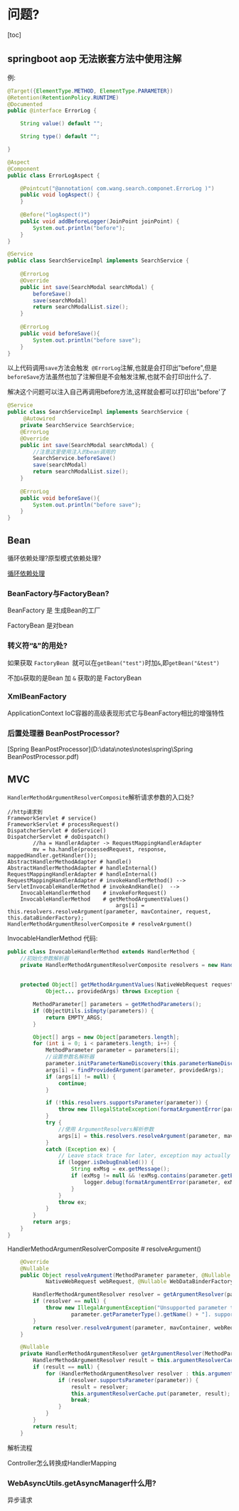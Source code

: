 # 问题?

[toc]

## springboot aop 无法嵌套方法中使用注解

例: 

```java
@Target({ElementType.METHOD, ElementType.PARAMETER})
@Retention(RetentionPolicy.RUNTIME)
@Documented
public @interface ErrorLog {

    String value() default "";

    String type() default "";

}

@Aspect
@Component
public class ErrorLogAspect {

    @Pointcut("@annotation( com.wang.search.componet.ErrorLog )")
    public void logAspect() {
    }
   
    @Before("logAspect()")
    public void addBeforeLogger(JoinPoint joinPoint) {
        System.out.println("before");
    }
}
```



```java
@Service
public class SearchServiceImpl implements SearchService {
    
    @ErrorLog
    @Override
    public int save(SearchModal searchModal) {
        beforeSave()
        save(searchModal)
        return searchModalList.size();
    }
    
    @ErrorLog
    public void beforeSave(){
        System.out.println("before save");
    }
}
```

以上代码调用`save`方法会触发` @ErrorLog`注解,也就是会打印出"before",但是`beforeSave`方法虽然也加了注解但是不会触发注解,也就不会打印出什么了.

解决这个问题可以注入自己再调用before方法,这样就会都可以打印出"before'了

```java
@Service
public class SearchServiceImpl implements SearchService {
     @Autowired
    private SearchService SearchService;
    @ErrorLog
    @Override
    public int save(SearchModal searchModal) {
        //注意这里使用注入的bean调用的
        SearchService.beforeSave()
        save(searchModal)
        return searchModalList.size();
    }
    
    @ErrorLog
    public void beforeSave(){
        System.out.println("before save");
    }
}
```



## Bean

循环依赖处理?原型模式依赖处理?

[循环依赖处理](D:\data\notes\notes\spring\循环依赖.md)



### BeanFactory与FactoryBean?

BeanFactory 是 生成Bean的工厂

FactoryBean 是对bean

### 转义符“&"的用处?

如果获取 `FactoryBean `就可以在`getBean("test")`时加`&`,即``getBean("&test")``

不加`&`获取的是Bean 加 `&` 获取的是 FactoryBean

### XmlBeanFactory 

 ApplicationContext IoC容器的高级表现形式它与BeanFactory相比的增强特性

### 后置处理器 BeanPostProcessor?

[Spring BeanPostProcessor](D:\data\notes\notes\spring\Spring BeanPostProcessor.pdf)

## MVC

`HandlerMethodArgumentResolverComposite`解析请求参数的入口处?

```
//http请求到
FrameworkServlet # service()
FrameworkServlet # processRequest()
DispatcherServlet # doService()
DispatcherServlet # doDispatch()
        //ha = HandlerAdapter -> RequestMappingHandlerAdapter
		mv = ha.handle(processedRequest, response, mappedHandler.getHandler());
AbstractHandlerMethodAdapter # handle()
AbstractHandlerMethodAdapter # handleInternal()
RequestMappingHandlerAdapter # handleInternal()
RequestMappingHandlerAdapter # invokeHandlerMethod() -->
ServletInvocableHandlerMethod # invokeAndHandle()  -->
    InvocableHandlerMethod    # invokeForRequest()
    InvocableHandlerMethod    # getMethodArgumentValues()
                                  args[i] = this.resolvers.resolveArgument(parameter, mavContainer, request, this.dataBinderFactory);
HandlerMethodArgumentResolverComposite # resolveArgument()			
```

InvocableHandlerMethod 代码:

```java
public class InvocableHandlerMethod extends HandlerMethod {
    //初始化参数解析器
    private HandlerMethodArgumentResolverComposite resolvers = new HandlerMethodArgumentResolverComposite();
    
    
    protected Object[] getMethodArgumentValues(NativeWebRequest request, @Nullable ModelAndViewContainer mavContainer,
			Object... providedArgs) throws Exception {

		MethodParameter[] parameters = getMethodParameters();
		if (ObjectUtils.isEmpty(parameters)) {
			return EMPTY_ARGS;
		}

		Object[] args = new Object[parameters.length];
		for (int i = 0; i < parameters.length; i++) {
			MethodParameter parameter = parameters[i];
			//设置参数名解析器
			parameter.initParameterNameDiscovery(this.parameterNameDiscoverer);
			args[i] = findProvidedArgument(parameter, providedArgs);
			if (args[i] != null) {
				continue;
			}

			if (!this.resolvers.supportsParameter(parameter)) {
				throw new IllegalStateException(formatArgumentError(parameter, "No suitable resolver"));
			}
			try {
				//使用 ArgumentResolvers解析参数
				args[i] = this.resolvers.resolveArgument(parameter, mavContainer, request, this.dataBinderFactory);
			}
			catch (Exception ex) {
				// Leave stack trace for later, exception may actually be resolved and handled...
				if (logger.isDebugEnabled()) {
					String exMsg = ex.getMessage();
					if (exMsg != null && !exMsg.contains(parameter.getExecutable().toGenericString())) {
						logger.debug(formatArgumentError(parameter, exMsg));
					}
				}
				throw ex;
			}
		}
		return args;
	}
}
```

HandlerMethodArgumentResolverComposite # resolveArgument()

```java
    @Override
	@Nullable
	public Object resolveArgument(MethodParameter parameter, @Nullable ModelAndViewContainer mavContainer,
			NativeWebRequest webRequest, @Nullable WebDataBinderFactory binderFactory) throws Exception {

		HandlerMethodArgumentResolver resolver = getArgumentResolver(parameter);
		if (resolver == null) {
			throw new IllegalArgumentException("Unsupported parameter type [" +
					parameter.getParameterType().getName() + "]. supportsParameter should be called first.");
		}
		return resolver.resolveArgument(parameter, mavContainer, webRequest, binderFactory);
	}
```

```java
    @Nullable
	private HandlerMethodArgumentResolver getArgumentResolver(MethodParameter parameter) {
		HandlerMethodArgumentResolver result = this.argumentResolverCache.get(parameter);
		if (result == null) {
			for (HandlerMethodArgumentResolver resolver : this.argumentResolvers) {
				if (resolver.supportsParameter(parameter)) {
					result = resolver;
					this.argumentResolverCache.put(parameter, result);
					break;
				}
			}
		}
		return result;
	}
```



解析流程

Controller怎么转换成HandlerMapping

### WebAsyncUtils.getAsyncManager什么用?

异步请求